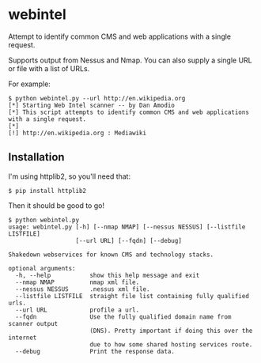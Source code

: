 # webintel
Attempt to identify common CMS and web applications with a single request.

Supports output from Nessus and Nmap. 
You can also supply a single URL or file with a list of URLs.

For example:

    $ python webintel.py --url http://en.wikipedia.org
    [*] Starting Web Intel scanner -- by Dan Amodio
    [*] This script attempts to identify common CMS and web applications with a single request.
    [*]
    [!] http://en.wikipedia.org : Mediawiki

## Installation
I'm using httplib2, so you'll need that:

    $ pip install httplib2

Then it should be good to go!

    $ python webintel.py
    usage: webintel.py [-h] [--nmap NMAP] [--nessus NESSUS] [--listfile LISTFILE]
                       [--url URL] [--fqdn] [--debug]

    Shakedown webservices for known CMS and technology stacks.

    optional arguments:
      -h, --help           show this help message and exit
      --nmap NMAP          nmap xml file.
      --nessus NESSUS      .nessus xml file.
      --listfile LISTFILE  straight file list containing fully qualified urls.
      --url URL            profile a url.
      --fqdn               Use the fully qualified domain name from scanner output
                           (DNS). Pretty important if doing this over the internet
                           due to how some shared hosting services route.
      --debug              Print the response data.

